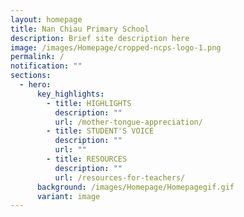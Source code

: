 ```yaml
---
layout: homepage
title: Nan Chiau Primary School
description: Brief site description here
image: /images/Homepage/cropped-ncps-logo-1.png
permalink: /
notification: ""
sections:
  - hero:
      key_highlights:
        - title: HIGHLIGHTS
          description: ""
          url: /mother-tongue-appreciation/
        - title: STUDENT'S VOICE
          description: ""
          url: ""
        - title: RESOURCES
          description: ""
          url: /resources-for-teachers/
      background: /images/Homepage/Homepagegif.gif
      variant: image
---
```

